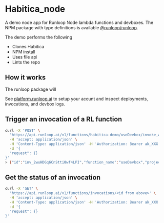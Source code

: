 # Habitica_node

A demo node app for Runloop Node lambda functions and devboxes. The NPM package with type definitions is available [@runloop/runloop](https://www.npmjs.com/package/@runloop/runloop).

The demo performs the following

- Clones Habitica
- NPM install
- Uses file api
- Lints the repo

## How it works
The runloop package will 

See [platform.runloop.ai](https://platform.runloop.ai) to setup your accunt and inspect deployments, invocations, and devbox logs.

## Trigger an invocation of a RL function

```bash
curl -X 'POST' \
  'https://api.runloop.ai/v1/functions/habitica-demo/useDevbox/invoke_async' \
  -H 'accept: application/json' \
  -H 'Content-Type: application/json' -H 'Authorization: Bearer ak_XXX' \
  -d '{
  "request": {}
}'
> {"id":"inv_2wuHDGq6CnStti0wf4LPI","function_name":"useDevbox","project_name":"habitica-demo","status":"running","result":null,"error":null}
```

## Get the status of an invocation

```bash
curl -X 'GET' \
  'https://api.runloop.ai/v1/functions/invocations/<id from above>' \
  -H 'accept: application/json' \
  -H 'Content-Type: application/json' -H 'Authorization: Bearer ak_XXX' \
  -d '{
  "request": {}
}'
```

